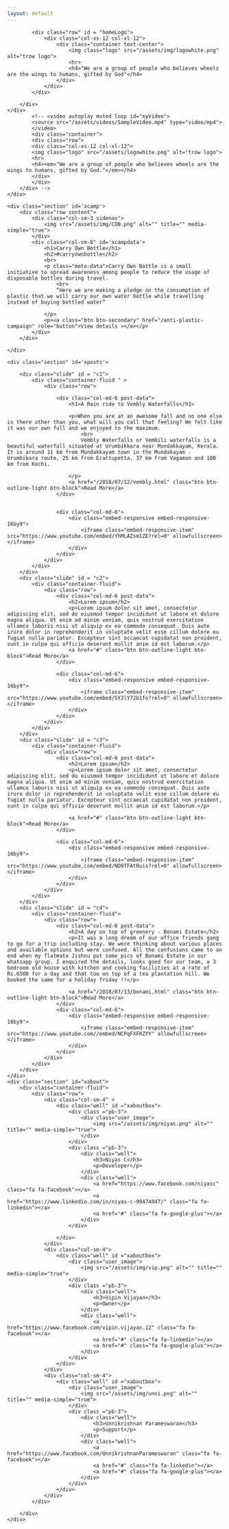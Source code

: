 ```yaml
---
layout: default
---
```

<div id="loader-container">
	<div class="loader"></div>
</div>
<div id="fullpage">
	<div class="section post-data">
		<div class = "overlayer" id="block2" style="width: 100%; height: 100%;" data-vide-bg="mp4: /assets/videos/cov, webm: /assets/videos/cov,poster: /assets/videos/cover"
		data-vide-options="position: 0% 50%">
		<div class="container-fluid"> 

			<div class="row" id = "homeLogo">
				<div class="col-xs-12 col-xl-12">
					<div class="container text-center">
						<img class="logo" src="/assets/img/logowhite.png" alt="trow logo">
						<hr>
						<h4>"We are a group of people who believes wheels are the wings to humans, gifted by God"</h4>
					</div>
				</div>
			</div>

		</div>
	</div>
			<!-- <video autoplay muted loop id="myVideo">
			<source src="/assets/videos/SampleVideo.mp4" type="video/mp4">
			</video>
			<div class="container">
			<div class="row">
			<div class="col-xs-12 col-xl-12">
			<img class="logo" src="/assets/logowhite.png" alt="trow logo">
			<hr>
			<h4><em>"We are a group of people who believes wheels are the wings to humans, gifted by God."</em></h4>
			</div>
			</div>
		</div> -->
	</div>

	<div class="section" id='xcamp'>
		<div class="row content">
			<div class="col-sm-3 sidenav">
				<img src="/assets/img/COB.png" alt="" title="" media-simple="true">
			</div>
			<div class="col-sm-8" id='xcampdata'>
				<h1>Carry Own Bottle</h1>   
				<h2>#carryownbottle</h2>     
				<br>
				<p class="moto-data">Carry Own Bottle is a small initiative to spread awareness among people to reduce the usage of disposable bottles during travel.
					<br>
					“Here we are making a pledge on the consumption of plastic that we will carry our own water bottle while travelling instead of buying bottled water”

				</p>
				<p><a class="btn btn-secondary" href="/anti-plastic-campaign" role="button">View details »</a></p>
			</div>
		</div>

	</div>

	<div class="section" id='xposts'>

		<div class="slide" id = "c1">
			<div class="container-fluid " >
				<div class="row">

					<div class="col-md-6 post-data">
						<h1>A Rain ride to Vembly Waterfalls</h1>

						<p>When you are at an awesome fall and no one else is there other than you, what will you call that feeling? We felt like it was our own fall and we enjoyed to the maximum. 
							<br>
							Vembly Waterfalls or Vembili waterfalls is a beautiful waterfall situated at Urumbikkara near Mundakkayam, Kerala. It is around 11 km from Mundakkayam town in the Mundakayam - Urumbikara route, 25 km from Erattupetta, 37 km from Vagamon and 100 km from Kochi. 

						</p>
						<a href="/2018/07/12/vembly.html" class="btn btn-outline-light btn-block">Read More</a>
					</div>


					<div class="col-md-6">
						<div class="embed-responsive embed-responsive-16by9">
							<iframe class="embed-responsive-item" src="https://www.youtube.com/embed/YhMLAZsm1ZE?rel=0" allowfullscreen></iframe>
						</div>
					</div>
				</div>
			</div>
		</div>
		<div class="slide" id = "c2">
			<div class="container-fluid">
				<div class="row">
					<div class="col-md-6 post-data">
						<h2>Lorem ipsum</h2>
						<p>Lorem ipsum dolor sit amet, consectetur adipiscing elit, sed do eiusmod tempor incididunt ut labore et dolore magna aliqua. Ut enim ad minim veniam, quis nostrud exercitation ullamco laboris nisi ut aliquip ex ea commodo consequat. Duis aute irure dolor in reprehenderit in voluptate velit esse cillum dolore eu fugiat nulla pariatur. Excepteur sint occaecat cupidatat non proident, sunt in culpa qui officia deserunt mollit anim id est laborum.</p>
						<a href="#" class="btn btn-outline-light btn-block">Read More</a>
					</div>

					<div class="col-md-6">
						<div class="embed-responsive embed-responsive-16by9">
							<iframe class="embed-responsive-item" src="https://www.youtube.com/embed/SYJlY72b1fo?rel=0" allowfullscreen></iframe>
						</div>
					</div>
				</div>
			</div>
		</div>
		<div class="slide" id = "c3">
			<div class="container-fluid">
				<div class="row">
					<div class="col-md-6 post-data">
						<h2>Lorem ipsum</h2>
						<p>Lorem ipsum dolor sit amet, consectetur adipiscing elit, sed do eiusmod tempor incididunt ut labore et dolore magna aliqua. Ut enim ad minim veniam, quis nostrud exercitation ullamco laboris nisi ut aliquip ex ea commodo consequat. Duis aute irure dolor in reprehenderit in voluptate velit esse cillum dolore eu fugiat nulla pariatur. Excepteur sint occaecat cupidatat non proident, sunt in culpa qui officia deserunt mollit anim id est laborum.</p>

						<a href="#" class="btn btn-outline-light btn-block">Read More</a>
					</div>

					<div class="col-md-6">
						<div class="embed-responsive embed-responsive-16by9">
							<iframe class="embed-responsive-item" src="https://www.youtube.com/embed/ND9TFAtRuis?rel=0" allowfullscreen></iframe>
						</div>
					</div>
				</div>
			</div>
		</div>
		<div class="slide" id = "c4">
			<div class="container-fluid">
				<div class="row">
					<div class="col-md-6 post-data">
						<h2>A day on top of greenery - Bonami Estate</h2>
						<p>It was a long dream of our office friends gang to go for a trip including stay. We were thinking about various places and available options but were confused. All the confusions came to an end when my flatmate Jishnu put some pics of Bonami Estate in our whatsapp group. I enquired the details, looks good for our team, a 3 bedroom old house with kitchen and cooking facilities at a rate of Rs.6500 for a day and that too on top of a tea plantation hill. We booked the same for a holiday friday !!</p>

						<a href="/2018/07/13/bonami.html" class="btn btn-outline-light btn-block">Read More</a>
					</div>
					<div class="col-md-6">
						<div class="embed-responsive embed-responsive-16by9">
							<iframe class="embed-responsive-item" src="https://www.youtube.com//embed/NCPqFXFRZYY" allowfullscreen></iframe>
						</div>
					</div>
				</div>
			</div>
		</div>
	</div>
	<div class="section" id="xabout">
		<div class="container-fluid"> 
			<div class="row">
				<div class="col-sm-4" >
					<div class="well" id ="xaboutbox">
						<div class ="pb-3">
							<div class="user_image">
								<img src="/assets/img/niyas.png" alt="" title="" media-simple="true">
							</div>
						</div>
						<div class ="pb-3">
							<div class="well">
								<h3>Niyas C</h3>
								<p>Developer</p>
							</div>
							<div class="well">
								<a href="https://www.facebook.com/niyasc" class="fa fa-facebook"></a>
								<a href="https://www.linkedin.com/in/niyas-c-99474047/" class="fa fa-linkedin"></a>
								<a href="#" class="fa fa-google-plus"></a>
							</div>
						</div>

					</div>
				</div>
				<div class="col-sm-4"> 
					<div class="well" id ="xaboutbox">
						<div class="user_image">
							<img src="/assets/img/vip.png" alt="" title="" media-simple="true">
						</div>
						<div class ="pb-3">
							<div class="well">
								<h3>Vipin Vijayan</h3>
								<p>Owner</p>
							</div>
							<div class="well">
								<a href="https://www.facebook.com/vipin.vijayan.12" class="fa fa-facebook"></a>
								<a href="#" class="fa fa-linkedin"></a>
								<a href="#" class="fa fa-google-plus"></a>
							</div>
						</div>
					</div>  
				</div>
				<div class="col-sm-4"> 
					<div class="well" id ="xaboutbox">
						<div class="user_image">
							<img src="/assets/img/unni.png" alt="" title="" media-simple="true">
						</div>
						<div class ="pb-3">
							<div class="well">
								<h3>Unnikrishnan Parameswaran</h3>
								<p>Support</p>
							</div>
							<div class="well">
								<a href="https://www.facebook.com/UnnikrishnanParameswaran" class="fa fa-facebook"></a>
								<a href="#" class="fa fa-linkedin"></a>
								<a href="#" class="fa fa-google-plus"></a>
							</div>
						</div>
					</div>
				</div>
			</div>

		</div>
	</div>
</div>